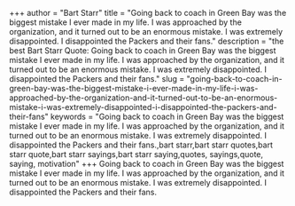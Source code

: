 +++
author = "Bart Starr"
title = "Going back to coach in Green Bay was the biggest mistake I ever made in my life. I was approached by the organization, and it turned out to be an enormous mistake. I was extremely disappointed. I disappointed the Packers and their fans."
description = "the best Bart Starr Quote: Going back to coach in Green Bay was the biggest mistake I ever made in my life. I was approached by the organization, and it turned out to be an enormous mistake. I was extremely disappointed. I disappointed the Packers and their fans."
slug = "going-back-to-coach-in-green-bay-was-the-biggest-mistake-i-ever-made-in-my-life-i-was-approached-by-the-organization-and-it-turned-out-to-be-an-enormous-mistake-i-was-extremely-disappointed-i-disappointed-the-packers-and-their-fans"
keywords = "Going back to coach in Green Bay was the biggest mistake I ever made in my life. I was approached by the organization, and it turned out to be an enormous mistake. I was extremely disappointed. I disappointed the Packers and their fans.,bart starr,bart starr quotes,bart starr quote,bart starr sayings,bart starr saying,quotes, sayings,quote, saying, motivation"
+++
Going back to coach in Green Bay was the biggest mistake I ever made in my life. I was approached by the organization, and it turned out to be an enormous mistake. I was extremely disappointed. I disappointed the Packers and their fans.
